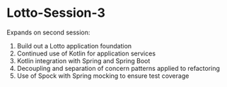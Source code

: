 # Lotto-Session-3

Expands on second session:
1) Build out a Lotto application foundation
2) Continued use of Kotlin for application services
3) Kotlin integration with Spring and Spring Boot
4) Decoupling and separation of concern patterns applied to refactoring
5) Use of Spock with Spring mocking to ensure test coverage
